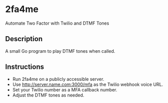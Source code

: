 # 2fa4me
Automate Two Factor with Twilio and DTMF Tones

## Description

A small Go program to play DTMF tones when called.

## Instructions

  * Run 2fa4me on a publicly accessible server.
  * Use http://server.name.com:3000/mfa as the Twilio webhook voice URL.
  * Set your Twilio number as a MFA callback number.
  * Adjust the DTMF tones as needed.
